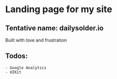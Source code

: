 # Landing page for my site

## Tentative name: dailysolder.io

Built with love and frustration

## Todos:

	- Google Analytics
	- UIKit
	